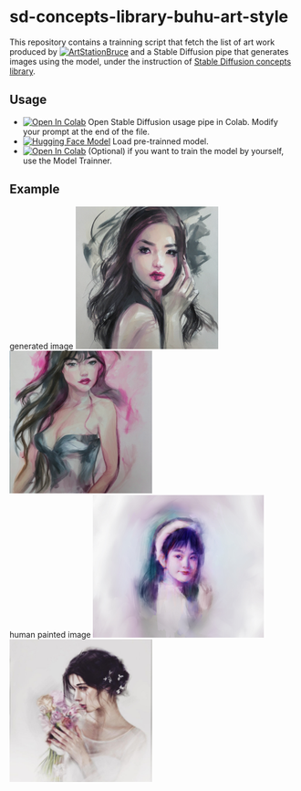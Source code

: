 # sd-concepts-library-buhu-art-style

This repository contains a trainning script that fetch the list of art work produced by [![ArtStation](https://img.shields.io/badge/ArtStation-Profile-blue)](https://www.artstation.com/buhu)[Bruce](https://bruceelysium.com) and a Stable Diffusion pipe that generates images using the model, under the instruction of [Stable Diffusion concepts library](https://huggingface.co/sd-concepts-library). 

## Usage

- [![Open In Colab](https://colab.research.google.com/assets/colab-badge.svg)](https://colab.research.google.com/github/bsyh/sd-concepts-library-buhu-art-style/blob/main/stable_conceptualizer_inference.ipynb) Open Stable Diffusion usage pipe in Colab. Modify your prompt at the end of the file.  
- [![Hugging Face Model](https://img.shields.io/badge/Hugging%20Face-ModelHub-orange)](https://huggingface.co/sd-concepts-library/buhu-art-style) Load pre-trainned model.
- [![Open In Colab](https://colab.research.google.com/assets/colab-badge.svg)](https://colab.research.google.com/github/bsyh/sd-concepts-library-buhu-art-style/blob/main/sd_textual_inversion_training.ipynb)  (Optional) if you want to train the model by yourself, use the Model Trainner.

## Example
generated image
<img src="img/f1.png" width="250" height="250">
<img src="img/f2.png" width="250" height="250">\
human painted  image
<img src="img/h1.jpg" width="300" height="250">
<img src="img/h2.jpg" width="250" height="250">

